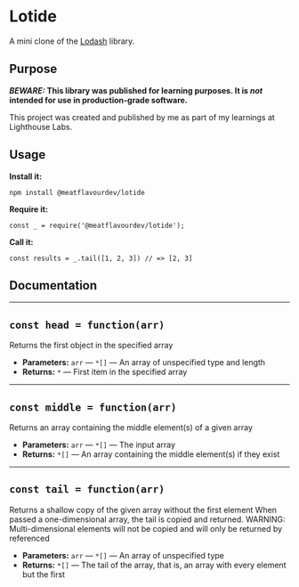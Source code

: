 # Lotide

A mini clone of the [Lodash](https://lodash.com) library.

## Purpose

**_BEWARE:_ This library was published for learning purposes. It is _not_ intended for use in production-grade software.**

This project was created and published by me as part of my learnings at Lighthouse Labs. 

## Usage

**Install it:**

`npm install @meatflavourdev/lotide`

**Require it:**

`const _ = require('@meatflavourdev/lotide');`

**Call it:**

`const results = _.tail([1, 2, 3]) // => [2, 3]`

## Documentation
---
## `const head = function(arr)`

Returns the first object in the specified array

 * **Parameters:** `arr` — `*[]` — An array of unspecified type and length
 * **Returns:** `*` — First item in the specified array
---
## `const middle = function(arr)`

Returns an array containing the middle element(s) of a given array

 * **Parameters:** `arr` — `*[]` — The input array
 * **Returns:** `*[]` — An array containing the middle element(s) if they exist
---
## `const tail = function(arr)`

Returns a shallow copy of the given array without the first element When passed a one-dimensional array, the tail is copied and returned. WARNING: Multi-dimensional elements will not be copied and will only be returned by referenced

 * **Parameters:** `arr` — `*[]` — An array of unspecified type
 * **Returns:** `*[]` — The tail of the array, that is, an array with every element but the first